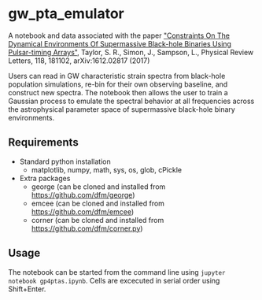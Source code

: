 # gw_pta_emulator
A notebook and data associated with the paper ["Constraints On The Dynamical Environments Of Supermassive Black-hole Binaries Using Pulsar-timing Arrays"](https://arxiv.org/abs/1612.02817 "Constraints On The Dynamical Environments Of Supermassive Black-hole Binaries Using Pulsar-timing Arrays"), Taylor, S. R., Simon, J., Sampson, L., Physical Review Letters, 118, 181102, arXiv:1612.02817 (2017) 
 

Users can read in GW characteristic strain spectra from black-hole population simulations, re-bin for their own observing baseline, and construct new spectra. The notebook then allows the user to train a Gaussian process to emulate the spectral behavior at all frequencies across the astrophysical parameter space of supermassive black-hole binary environments.

## Requirements

* Standard python installation 
  * matplotlib, numpy, math, sys, os, glob, cPickle
* Extra packages
  * george (can be cloned and installed from https://github.com/dfm/george)
  * emcee (can be cloned and installed from https://github.com/dfm/emcee)
  * corner (can be cloned and installed from https://github.com/dfm/corner.py)
  
## Usage
The notebook can be started from the command line using `jupyter notebook gp4ptas.ipynb`. Cells are excecuted in serial order using Shift+Enter.
